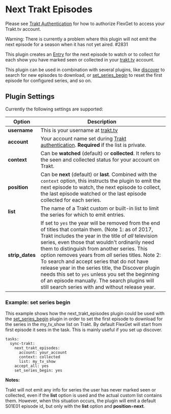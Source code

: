# Next Trakt Episodes
<div class="alert alert-info" role="alert">

Please see [Trakt Authentication](/Trakt_Authentication) for how to authorize FlexGet to access your Trakt.tv account.
</div>

<div class="alert alert-danger" role="alert">
Warning: There is currently a problem where this plugin will not emit the next episode for a season when it has not yet aired. #2831
</div>

This plugin creates an [Entry](/Entry) for the next episode to watch or to collect for each show you have marked seen or collected in your [trakt.tv](http://trakt.tv) account.

This plugin can be used in combination with several plugins, like [discover](/Plugins/discover) to search for new episodes to download, or [set_series_begin](/Plugins/set_series_begin) to reset the first episode for configured series, and so on.  

## Plugin Settings
Currently the following settings are supported:



| **Option** | **Description** |
| --- | --- |
| **username** | This is your username at [trakt.tv](http://trakt.tv)  |
| **account** | Your account name set during [Trakt authentication](/Trakt_Authentication). **Required** if the list is private. |
| **context** | Can be **watched** (default) or **collected**. It refers to the seen and collected status for your account on Trakt. |
| **position** | Can be **next** (default) or **last**. Combined with the `context` option, this instructs the plugin to emit the next episode to watch, the next episode to collect, the last episode watched or the last episode collected for each series. |
| **list** | The name of a Trakt custom or built-in list to limit the series for which to emit entries. |
| **strip_dates** | If set to `yes` the year will be removed from the end of titles that contain them.  (Note 1: as of 2017, Trakt includes the year in the title of _all_ television series, even those that wouldn't ordinarily need them to distinguish from another series. This option removes years from _all_ series titles. Note 2: To search and accept series that do not have release year in the series title, the Discover plugin needs this set to `yes` unless you set the beginning of an episode manually. The search plugins will still search series with and without release year.


### Example: set series begin
This example shows how the next_trakt_episodes plugin could be used with the [set_series_begin](/Plugins/set_series_begin) plugin in order to set the first episode to download for the series in the my_tv_show list on Trakt. By default FlexGet will start from first episode it sees in the task. This is mainly useful if you set up discover.

```
tasks:
  sync-trakt:
    next_trakt_episodes:
      account: your_account
      context: collected
      list: my_tv_show
    accept_all: yes
    set_series_begin: yes
```

  
**Notes:**

Trakt will not emit any info for series the user has never marked seen or collected, even if the **list** option is used and the actual custom list contains them. However, when this situation occurs, the plugin will emit a default S01E01 episode id, but only with the **list** option and **position**=**next**.